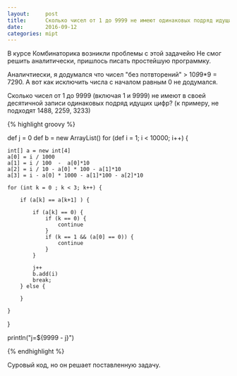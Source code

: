 ```yaml
---
layout:     post
title:      Сколько чисел от 1 до 9999 не имеют одинаковых подряд идущих цифр?
date:       2016-09-12
categories: mipt
---
```


В курсе Комбинаторика возникли проблемы с этой задачейю Не смог решить аналитически, пришлось писать простейшую программку.

Аналичтиески, я додумался что чисел "без потвторений" > 10*9*9*9 = 7290. А вот как исключить числа с началом равным 0 не додумался. 

Сколько чисел от 1 до 9999 (включая 1 и 9999) не имеют в своей десятичной записи одинаковых подряд идущих цифр? (к примеру, не подходят 1488, 2259, 3233)

{% highlight groovy %}

def j = 0
def b = new ArrayList<Integer>()
for (def i = 1; i < 10000; i++) {

    int[] a = new int[4]   
    a[0] = i / 1000 
    a[1] = i / 100  -  a[0]*10
    a[2] = i / 10 - a[0] * 100 - a[1]*10
    a[3] = i - a[0] * 1000 - a[1]*100 - a[2]*10
    
    for (int k = 0 ; k < 3; k++) {
        
        if (a[k] == a[k+1] ) {
        
            if (a[k] == 0) {
                if (k == 0) {
                    continue
                }
                if (k == 1 && (a[0] == 0)) {
                    continue
                }
            }
            
            j++
            b.add(i)
            break;
        } else {
            
        }
    
    }
    
}

println("j=${9999 - j}")

{% endhighlight %}

Суровый код, но он решает поставленную задачу.